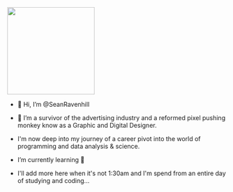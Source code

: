 <img src="https://media.giphy.com/media/h408T6Y5GfmXBKW62l/giphy.gif" width="200" height="200" />

- 👋   Hi, I’m @SeanRavenhill

- 👀   I’m a survivor of the advertising industry and a reformed pixel pushing monkey know as a Graphic and Digital Designer.

- I'm now deep into my journey of a career pivot into the world of programming and data analysis & science. 

- I’m currently learning  🐍

- I'll add more here when it's not 1:30am and I'm spend from an entire day of studying and coding...
